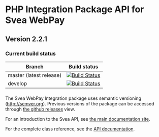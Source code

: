 # PHP Integration Package API for Svea WebPay

## Version 2.2.1

### Current build status
| Branch                            | Build status                               |
|---------------------------------- |------------------------------------------- |
| master (latest release)           | [![Build Status](https://travis-ci.org/sveawebpay/php-integration.png?branch=master)](https://travis-ci.org/sveawebpay/php-integration) |
| develop                           | [![Build Status](https://travis-ci.org/sveawebpay/php-integration.png?branch=develop)](https://travis-ci.org/sveawebpay/php-integration) |

###
The Svea WebPay Integration package uses semantic versioning (http://semver.org). Previous versions of the package can be accessed through <a href="http://github.com/sveawebpay/php-integration/releases" target="_blank">the github releases</a> view.

For an introduction to the Svea API, see <a href="http://sveawebpay.github.io/php-integration/" target="_blank">the main documentation site</a>.

For the complete class reference, see the <a href="http://sveawebpay.github.io/php-integration/api/index.html" target="_blank">API documentation</a>.
